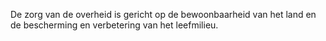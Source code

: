 De zorg van de overheid is gericht op de bewoonbaarheid van het land en de bescherming en verbetering van het leefmilieu.
